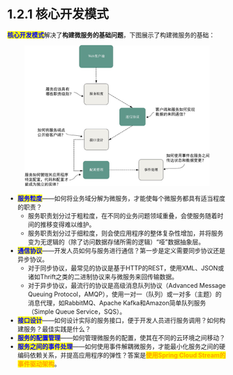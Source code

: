 # 1.2.1 核心开发模式

<mark style="color:blue;">**核心开发模式**</mark>解决了**构建微服务的基础问题**，下图展示了构建微服务的基础：

<figure><img src="../../../.gitbook/assets/image (2) (1) (1).png" alt=""><figcaption></figcaption></figure>

* <mark style="color:blue;">**服务粒度**</mark>——如何将业务域分解为微服务，才能使每个微服务都具有适当程度的职责？
  * 服务职责划分过于粗粒度，在不同的业务问题领域重叠，会使服务随着时间的推移变得难以维护。
  * 服务职责划分过于细粒度，则会使应用程序的整体复杂性增加，并将服务变为无逻辑的（除了访问数据存储所需的逻辑）“哑”数据抽象层。
* <mark style="color:blue;">**通信协议**</mark>——开发人员如何与服务进行通信？第一步是定义需要同步协议还是异步协议。
  * 对于同步协议，最常见的协议是基于HTTP的REST，使用XML、JSON或诸如Thrift之类的二进制协议来与微服务来回传输数据。
  * 对于异步协议，最流行的协议是高级消息队列协议（Advanced Message Queuing Protocol，AMQP），使用一对一（队列）或一对多（主题）的消息代理，如RabbitMQ、Apache Kafka和Amazon简单队列服务（Simple Queue Service，SQS）。
* <mark style="color:blue;">**接口设计**</mark>——如何设计实际的服务接口，便于开发人员进行服务调用？如何构建服务？最佳实践是什么？
* <mark style="color:blue;">**服务的配置管理**</mark>——如何管理微服务的配置，使其在不同的云环境之间移动？
* <mark style="color:blue;">**服务之间的事件处理**</mark>——如何使用事件解耦微服务，才能最小化服务之间的硬编码依赖关系，并提高应用程序的弹性？答案是<mark style="color:orange;">**使用Spring Cloud Stream的事件驱动架构**</mark>。
